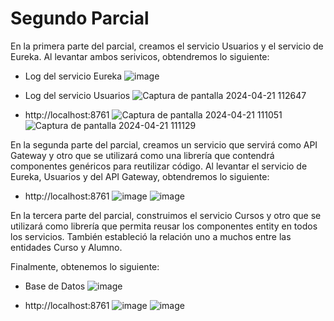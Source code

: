 # Segundo Parcial
En la primera parte del parcial, creamos el servicio Usuarios y el servicio de Eureka. Al levantar ambos serivicos, obtendremos lo siguiente:

* Log del servicio Eureka
  ![image](https://github.com/valentina0612/ParcialDosServicios/assets/126031586/f0a769d5-312d-4c27-9dd5-18d35b483f28)


* Log del servicio Usuarios
  ![Captura de pantalla 2024-04-21 112647](https://github.com/valentina0612/ParcialDosServicios/assets/126031586/b723c4ed-d26c-45c8-82a2-8b1c3208212f)

* http://localhost:8761
  ![Captura de pantalla 2024-04-21 111051](https://github.com/valentina0612/ParcialDosServicios/assets/126031586/bfac88ca-d53e-4be1-876c-fc23b9f4e2d3)
  ![Captura de pantalla 2024-04-21 111129](https://github.com/valentina0612/ParcialDosServicios/assets/126031586/3308cefd-18ef-45f3-b4b5-a4dea0bd30d2)

En la segunda parte del parcial, creamos un servicio que servirá como API Gateway y otro que se utilizará como una librería que contendrá componentes genéricos para reutilizar código. Al levantar el servicio de Eureka, Usuarios y del API Gateway, obtendremos lo siguiente:
* http://localhost:8761
  ![image](https://github.com/valentina0612/ParcialDosServicios/assets/126031586/1a40b203-4ff1-4ba7-ab13-a9461d826bb1)
  ![image](https://github.com/valentina0612/ParcialDosServicios/assets/126031586/c87e97ab-0dc2-419a-a439-34f2d3730947)

En la tercera parte del parcial, construimos el servicio Cursos y otro que se utilizará como librería que permita reusar los componentes entity en todos los servicios. También estableció la relación uno a muchos entre las entidades Curso y Alumno.

Finalmente, obtenemos lo siguiente:
* Base de Datos
  ![image](https://github.com/valentina0612/ParcialDosServicios/assets/126031586/f2127f51-ddb8-4643-83bf-10be4a9f6f2f)

* http://localhost:8761
  ![image](https://github.com/valentina0612/ParcialDosServicios/assets/126031586/3a8db044-ccd6-4b80-bf6c-c8a4245fc32a)
  ![image](https://github.com/valentina0612/ParcialDosServicios/assets/126031586/02f3b50e-7cf9-44f2-840b-1ad695f1024f)


